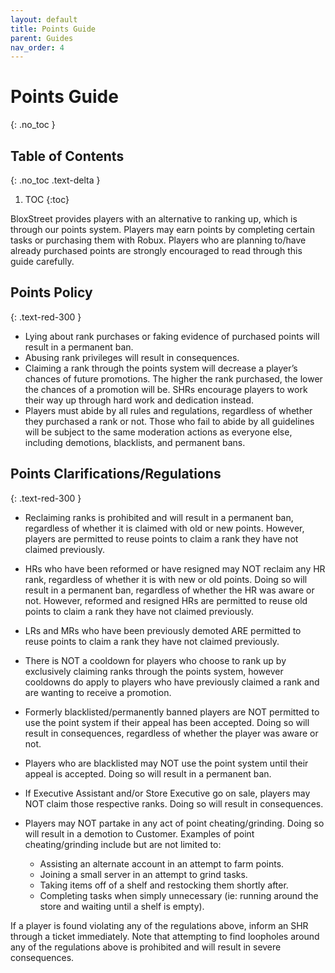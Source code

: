```yaml
---
layout: default
title: Points Guide
parent: Guides
nav_order: 4
---
```


# Points Guide
{: .no_toc }

## Table of Contents
{: .no_toc .text-delta }

1. TOC
{:toc}

BloxStreet provides players with an alternative to ranking up, which is through our points system. Players may earn points by completing certain tasks or purchasing them with Robux. Players who are planning to/have already purchased points are strongly encouraged to read through this guide carefully.

## Points Policy
{: .text-red-300 }

* Lying about rank purchases or faking evidence of purchased points will result in a permanent ban.
* Abusing rank privileges will result in consequences.
* Claiming a rank through the points system will decrease a player’s chances of future promotions. The higher the rank purchased, the lower the chances of a promotion will be. SHRs encourage players to work their way up through hard work and dedication instead.
* Players must abide by all rules and regulations, regardless of whether they purchased a rank or not. Those who fail to abide by all guidelines will be subject to the same moderation actions as everyone else, including demotions, blacklists, and permanent bans.

## Points Clarifications/Regulations
{: .text-red-300 }

* Reclaiming ranks is prohibited and will result in a permanent ban, regardless of whether it is claimed with old or new points. However, players are permitted to reuse points to claim a rank they have not claimed previously.
* HRs who have been reformed or have resigned may NOT reclaim any HR rank, regardless of whether it is with new or old points. Doing so will result in a permanent ban, regardless of whether the HR was aware or not. However, reformed and resigned HRs are permitted to reuse old points to claim a rank they have not claimed previously.
* LRs and MRs who have been previously demoted ARE permitted to reuse points to claim a rank they have not claimed previously.
* There is NOT a cooldown for players who choose to rank up by exclusively claiming ranks through the points system, however cooldowns do apply to players who have previously claimed a rank and are wanting to receive a promotion.
* Formerly blacklisted/permanently banned players are NOT permitted to use the point system if their appeal has been accepted. Doing so will result in consequences, regardless of whether the player was aware or not.
* Players who are blacklisted may NOT use the point system until their appeal is accepted. Doing so will result in a permanent ban.
* If Executive Assistant and/or Store Executive go on sale, players may NOT claim those respective ranks. Doing so will result in consequences.
* Players may NOT partake in any act of point cheating/grinding. Doing so will result in a demotion to Customer. Examples of point cheating/grinding include but are not limited to:

  * Assisting an alternate account in an attempt to farm points.
  * Joining a small server in an attempt to grind tasks.
  * Taking items off of a shelf and restocking them shortly after.
  * Completing tasks when simply unnecessary (ie: running around the store and waiting until a shelf is empty).

If a player is found violating any of the regulations above, inform an SHR through a ticket immediately. Note that attempting to find loopholes around any of the regulations above is prohibited and will result in severe consequences.
